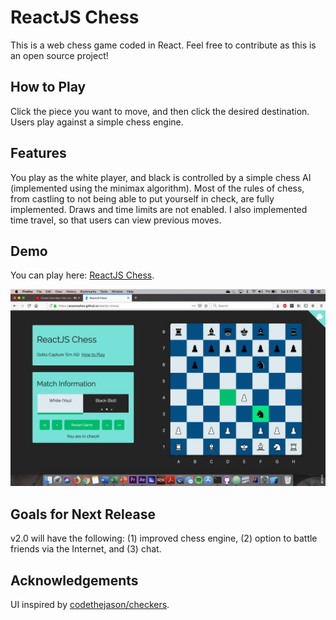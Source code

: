 # ReactJS Chess

This is a web chess game coded in React. Feel free to contribute as this is an open source project!

## How to Play
Click the piece you want to move, and then click the desired destination. Users play against a simple chess engine.

## Features
You play as the white player, and black is controlled by a simple chess AI (implemented using the minimax algorithm). Most of the rules of chess, from castling to not being able to put yourself in check, are fully implemented. Draws and time limits are not enabled. I also implemented time travel, so that users can view previous moves.

## Demo
You can play here: [ReactJS Chess](https://arpansahoo.github.io/reactjs-chess/).

![](/preview.png)

## Goals for Next Release
v2.0 will have the following: (1) improved chess engine, (2) option to battle friends via the Internet, and (3) chat.

## Acknowledgements
UI inspired by [codethejason/checkers](https://github.com/codethejason/checkers).
